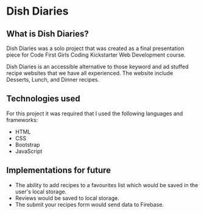 # Dish Diaries

## What is Dish Diaries?

Dish Diaries was a solo project that was created as a final presentation piece for Code First Girls Coding Kickstarter Web Development course.

Dish Diaries is an accessible alternative to those keyword and ad stuffed recipe websites that we have all experienced. The website include Desserts, Lunch, and Dinner recipes. 

## Technologies used

For this project it was required that I used the following languages and frameworks: 

- HTML 
- CSS
- Bootstrap 
- JavaScript 

## Implementations for future

- The ability to add recipes to a favourites list which would be saved in the user's local storage.
- Reviews would be saved to local storage. 
- The submit your recipes form would send data to Firebase.
